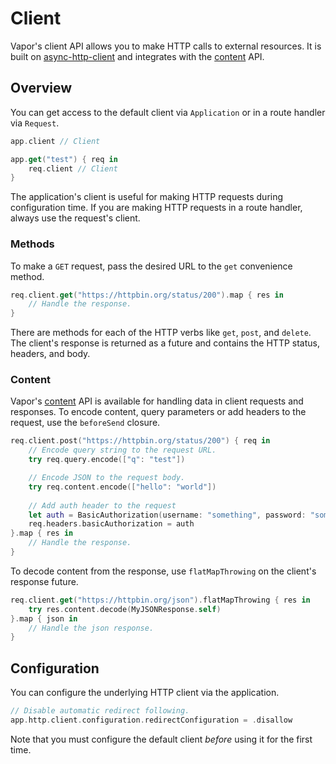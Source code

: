 # Client

Vapor's client API allows you to make HTTP calls to external resources. It is built on [async-http-client](https://github.com/swift-server/async-http-client) and integrates with the [content](./content.md) API.

## Overview

You can get access to the default client via `Application` or in a route handler via `Request`.

```swift
app.client // Client

app.get("test") { req in
	req.client // Client
}
```

The application's client is useful for making HTTP requests during configuration time. If you are making HTTP requests in a route handler, always use the request's client.

### Methods

To make a `GET` request, pass the desired URL to the `get` convenience method.

```swift
req.client.get("https://httpbin.org/status/200").map { res in
	// Handle the response.
}
```

There are methods for each of the HTTP verbs like `get`, `post`, and `delete`. The client's response is returned as a future and contains the HTTP status, headers, and body.

### Content

Vapor's [content](./content.md) API is available for handling data in client requests and responses. To encode content, query parameters or add headers to the request, use the `beforeSend` closure.

```swift
req.client.post("https://httpbin.org/status/200") { req in
	// Encode query string to the request URL.
	try req.query.encode(["q": "test"])

	// Encode JSON to the request body.
    try req.content.encode(["hello": "world"])
    
    // Add auth header to the request
    let auth = BasicAuthorization(username: "something", password: "somethingelse")
    req.headers.basicAuthorization = auth
}.map { res in
    // Handle the response.
}
```

To decode content from the response, use `flatMapThrowing` on the client's response future.

```swift
req.client.get("https://httpbin.org/json").flatMapThrowing { res in
	try res.content.decode(MyJSONResponse.self)
}.map { json in
	// Handle the json response.
}
```

## Configuration

You can configure the underlying HTTP client via the application.

```swift
// Disable automatic redirect following.
app.http.client.configuration.redirectConfiguration = .disallow
```

Note that you must configure the default client _before_ using it for the first time.



